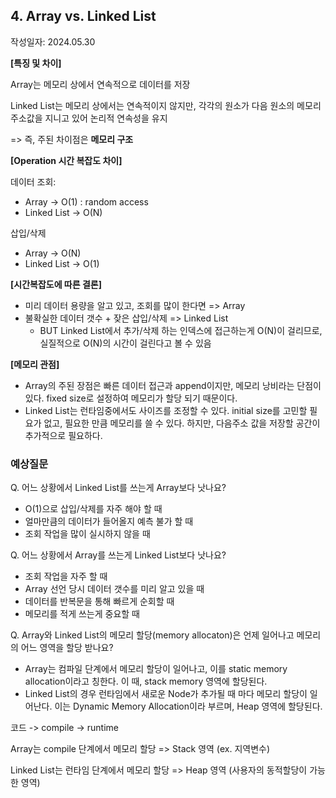 ## 4. Array vs. Linked List

작성일자: 2024.05.30



**[특징 및 차이]**

Array는 메모리 상에서 연속적으로 데이터를 저장

Linked List는 메모리 상에서는 연속적이지 않지만, 각각의 원소가 다음 원소의 메모리 주소값을 지니고 있어 논리적 연속성을 유지 

=> 즉, 주된 차이점은 **메모리 구조**



**[Operation 시간 복잡도 차이]**

데이터 조회: 

- Array -> O(1) : random access
- Linked List -> O(N)

삽입/삭제

- Array -> O(N)
- Linked List -> O(1) 



**[시간복잡도에 따른 결론]**

- 미리 데이터 용량을 알고 있고, 조회를 많이 한다면 => Array 
- 불확실한 데이터 갯수 + 잦은 삽입/삭제 => Linked List
  - BUT Linked List에서 추가/삭제 하는 인덱스에 접근하는게 O(N)이 걸리므로, 실질적으로 O(N)의 시간이 걸린다고 볼 수 있음



**[메모리 관점]**

- Array의 주된 장점은 빠른 데이터 접근과 append이지만, 메모리 낭비라는 단점이 있다. fixed size로 설정하여 메모리가 할당 되기 때문이다.
- Linked List는 런타임중에서도 사이즈를 조정할 수 있다. initial size를 고민할 필요가 없고, 필요한 만큼 메모리를 쓸 수 있다. 하지만, 다음주소 값을 저장할 공간이 추가적으로 필요하다.



### 예상질문

Q. 어느 상황에서 Linked List를 쓰는게 Array보다 낫나요?

- O(1)으로 삽입/삭제를 자주 해야 할 때
- 얼마만큼의 데이터가 들어올지 예측 불가 할 때
- 조회 작업을 많이 실시하지 않을 때



Q. 어느 상황에서 Array를 쓰는게 Linked List보다 낫나요?

- 조회 작업을 자주 할 때
- Array 선언 당시 데이터 갯수를 미리 알고 있을 때
- 데이터를 반복문을 통해 빠르게 순회할 때
- 메모리를 적게 쓰는게 중요할 때



Q. Array와 Linked List의 메모리 할당(memory allocaton)은 언제 일어나고 메모리의 어느 영역을 할당 받나요?

- Array는 컴파일 단계에서 메모리 할당이 일어나고, 이를 static memory allocation이라고 칭한다. 이 때, stack memory 영역에 할당된다.
- Linked List의 경우 런타임에서 새로운 Node가 추가될 때 마다 메모리 할당이 일어난다. 이는 Dynamic Memory Allocation이라 부르며, Heap 영역에 할당된다.



코드 -> compile -> runtime

Array는 compile 단계에서 메모리 할당 => Stack 영역 (ex. 지역변수)

Linked List는 런타임 단계에서 메모리 할당 => Heap 영역 (사용자의 동적할당이 가능한 영역)
